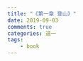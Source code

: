 ```yaml
---
title: "《第一章 登山》"
date: 2019-09-03
comments: true
categories: 道一
tags:
    - book
---
```


```text

    